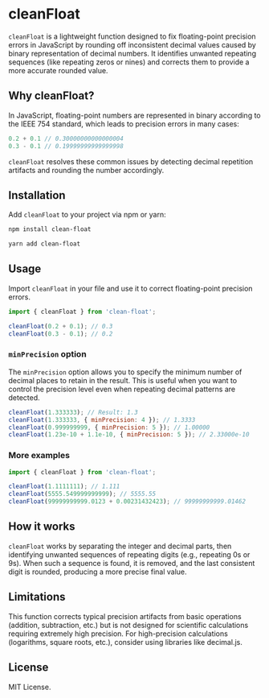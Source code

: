 # cleanFloat

`cleanFloat` is a lightweight function designed to fix floating-point precision errors in JavaScript by rounding off inconsistent decimal values caused by binary representation of decimal numbers. It identifies unwanted repeating sequences (like repeating zeros or nines) and corrects them to provide a more accurate rounded value.

## Why cleanFloat?

In JavaScript, floating-point numbers are represented in binary according to the IEEE 754 standard, which leads to precision errors in many cases:


```js
0.2 + 0.1 // 0.30000000000000004
0.3 - 0.1 // 0.19999999999999998
```
`cleanFloat` resolves these common issues by detecting decimal repetition artifacts and rounding the number accordingly.

## Installation

Add `cleanFloat` to your project via npm or yarn:

```bash
npm install clean-float
```

```bash
yarn add clean-float
```

## Usage

Import `cleanFloat` in your file and use it to correct floating-point precision errors.

```js
import { cleanFloat } from 'clean-float';

cleanFloat(0.2 + 0.1); // 0.3
cleanFloat(0.3 - 0.1); // 0.2
```

### `minPrecision` option

The `minPrecision` option allows you to specify the minimum number of decimal places to retain in the result. This is useful when you want to control the precision level even when repeating decimal patterns are detected.

```js
cleanFloat(1.333333); // Result: 1.3
cleanFloat(1.333333, { minPrecision: 4 }); // 1.3333
cleanFloat(0.999999999, { minPrecision: 5 }); // 1.00000
cleanFloat(1.23e-10 + 1.1e-10, { minPrecision: 5 }); // 2.33000e-10
```

### More examples

```js
import { cleanFloat } from 'clean-float';

cleanFloat(1.1111111); // 1.111
cleanFloat(5555.549999999999); // 5555.55
cleanFloat(99999999999.0123 + 0.00231432423); // 99999999999.01462
```

## How it works

`cleanFloat` works by separating the integer and decimal parts, then identifying unwanted sequences of repeating digits (e.g., repeating 0s or 9s). When such a sequence is found, it is removed, and the last consistent digit is rounded, producing a more precise final value.

## Limitations

This function corrects typical precision artifacts from basic operations (addition, subtraction, etc.) but is not designed for scientific calculations requiring extremely high precision.
For high-precision calculations (logarithms, square roots, etc.), consider using libraries like decimal.js.

## License

MIT License.